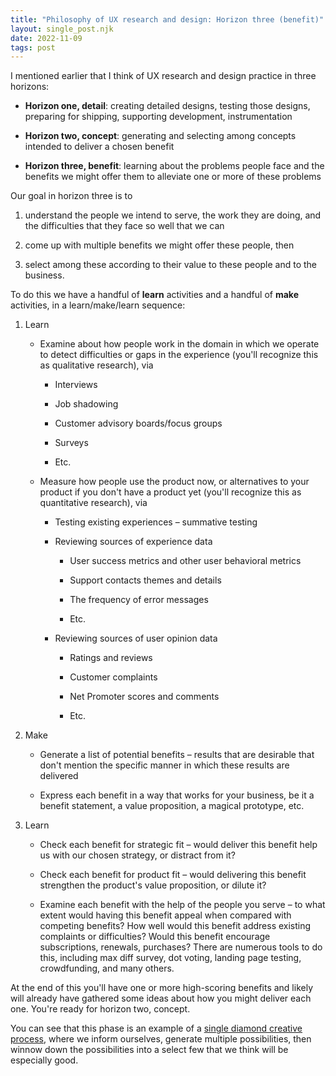 ```yaml
---
title: "Philosophy of UX research and design: Horizon three (benefit)"
layout: single_post.njk
date: 2022-11-09
tags: post
---
```


I mentioned earlier that I think of UX research and design practice in three horizons:

- **Horizon one, detail**: creating detailed designs, testing those designs, preparing for shipping, supporting development, instrumentation

- **Horizon two, concept**: generating and selecting among concepts intended to deliver a chosen benefit

- **Horizon three, benefit**: learning about the problems people face and the benefits we might offer them to alleviate one or more of these problems

Our goal in horizon three is to

1. understand the people we intend to serve, the work they are doing, and the difficulties that they face so well that we can

3. come up with multiple benefits we might offer these people, then

5. select among these according to their value to these people and to the business.

To do this we have a handful of **learn** activities and a handful of **make** activities, in a learn/make/learn sequence:

1. Learn
    - Examine about how people work in the domain in which we operate to detect difficulties or gaps in the experience (you'll recognize this as qualitative research), via
        - Interviews
        
        - Job shadowing
        
        - Customer advisory boards/focus groups
        
        - Surveys
        
        - Etc.
    
    - Measure how people use the product now, or alternatives to your product if you don't have a product yet (you'll recognize this as quantitative research), via
        - Testing existing experiences – summative testing
        
        - Reviewing sources of experience data
            - User success metrics and other user behavioral metrics
            
            - Support contacts themes and details
            
            - The frequency of error messages
            
            - Etc.
        
        - Reviewing sources of user opinion data
            - Ratings and reviews
            
            - Customer complaints
            
            - Net Promoter scores and comments
            
            - Etc.

3. Make
    - Generate a list of potential benefits – results that are desirable that don't mention the specific manner in which these results are delivered
    
    - Express each benefit in a way that works for your business, be it a benefit statement, a value proposition, a magical prototype, etc.

5. Learn
    - Check each benefit for strategic fit – would deliver this benefit help us with our chosen strategy, or distract from it?
    
    - Check each benefit for product fit – would delivering this benefit strengthen the product's value proposition, or dilute it?
    
    - Examine each benefit with the help of the people you serve – to what extent would having this benefit appeal when compared with competing benefits? How well would this benefit address existing complaints or difficulties? Would this benefit encourage subscriptions, renewals, purchases? There are numerous tools to do this, including max diff survey, dot voting, landing page testing, crowdfunding, and many others.

At the end of this you'll have one or more high-scoring benefits and likely will already have gathered some ideas about how you might deliver each one. You're ready for horizon two, concept.

You can see that this phase is an example of a [single diamond creative process](https://jonplummer.com/2022/11/09/single-diamond-the-basic-form-of-the-creative-process/), where we inform ourselves, generate multiple possibilities, then winnow down the possibilities into a select few that we think will be especially good.
